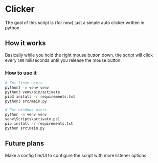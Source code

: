# Clicker

The goal of this script is (for now) just a simple auto clicker written in python.

## How it works

Basically while you hold the right mouse button down, the script will click every `100` miliseconds until you release
the mouse button.

### How to use it

```bash
# For linux users
python3 -m venv venv
python3 venv/bin/activate
pip3 install -r requirements.txt
python3 src/main.py

# For windows users
python -m venv venv
venv\Scripts\activate.ps1
pip install -r requirements.txt
python src\main.py
```

## Future plans

Make a config file/UI to configure the script with more listener options.